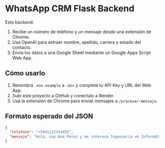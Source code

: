 # WhatsApp CRM Flask Backend

Este backend:

1. Recibe un número de teléfono y un mensaje desde una extensión de Chrome.
2. Usa OpenAI para extraer nombre, apellido, carrera y estado del contacto.
3. Envía los datos a una Google Sheet mediante un Google Apps Script Web App.

## Cómo usarlo

1. Renombrá `.env.example` a `.env` y completá tu API Key y URL del Web App.
2. Subí este proyecto a GitHub y conectalo a Render.
3. Usá la extensión de Chrome para enviar mensajes a `/procesar-mensaje`.

## Formato esperado del JSON

```json
{
  "telefono": "+5491122334455",
  "mensaje": "Hola, soy Ana Pérez y me interesa Ingeniería en Informática"
}
```